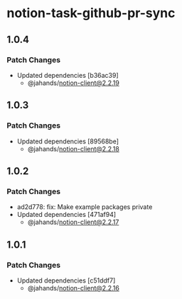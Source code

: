 # notion-task-github-pr-sync

## 1.0.4

### Patch Changes

- Updated dependencies [b36ac39]
  - @jahands/notion-client@2.2.19

## 1.0.3

### Patch Changes

- Updated dependencies [89568be]
  - @jahands/notion-client@2.2.18

## 1.0.2

### Patch Changes

- ad2d778: fix: Make example packages private
- Updated dependencies [471af94]
  - @jahands/notion-client@2.2.17

## 1.0.1

### Patch Changes

- Updated dependencies [c51ddf7]
  - @jahands/notion-client@2.2.16

